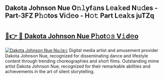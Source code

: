 ## Dakota Johnson Nue O𝚗𝚕yf𝚊ns L𝚎a𝚔ed N𝚞𝚍es - Part-3FZ P𝚑𝚘tos Vi𝚍𝚎o - H𝚘𝚝 Part L𝚎a𝚔s juTZq

# <h2><a href="http://kf25sv.oniu.top/?m=Dakota+Johnson+Nue">🔗👉 🔴 Dakota Johnson Nue P𝚑ot𝚘𝚜 V𝚒d𝚎o</a></h2>

[![Dakota Johnson Nue Nu𝚍e𝚜](https://i.imgur.com/0qMVB7G.gif)](http://kf25sv.oniu.top/?m=Dakota+Johnson+Nue)
Digital media artist and amusement provider Dakota Johnson Nue, recognized for disseminating dance and lifestyle content through trending choreographies and short films. Outstanding mime artist Dakota Johnson Nue, recognized for their remarkable abilities and achievements in the art of silent storytelling.  
